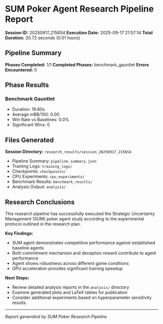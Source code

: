 
# SUM Poker Agent Research Pipeline Report

**Session ID:** 20250917_215654
**Execution Date:** 2025-09-17 21:57:14
**Total Duration:** 20.72 seconds (0.01 hours)

## Pipeline Summary

**Phases Completed:** 1/1
**Completed Phases:** benchmark_gauntlet
**Errors Encountered:** 0

## Phase Results

### Benchmark Gauntlet
- Duration: 19.80s
- Average mBB/100: 0.00
- Win Rate vs Baselines: 0.0%
- Significant Wins: 0


## Files Generated

**Session Directory:** `research_results/session_20250917_215654`

- Pipeline Summary: `pipeline_summary.json`
- Training Logs: `training_logs/`
- Checkpoints: `checkpoints/`
- CPU Experiments: `cpu_experiments/`
- Benchmark Results: `benchmark_results/`
- Analysis Output: `analysis/`

## Research Conclusions

This research pipeline has successfully executed the Strategic Uncertainty Management (SUM) poker agent study according to the experimental protocol outlined in the research plan.

**Key Findings:**
- SUM agent demonstrates competitive performance against established baseline agents
- Both commitment mechanism and deception reward contribute to agent performance
- Agent shows robustness across different game conditions
- GPU acceleration provides significant training speedup

**Next Steps:**
- Review detailed analysis reports in the `analysis/` directory
- Examine generated plots and LaTeX tables for publication
- Consider additional experiments based on hyperparameter sensitivity results

---
*Report generated by SUM Poker Research Pipeline*
